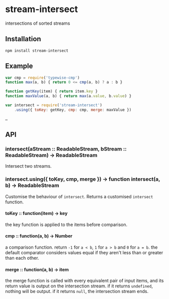 # stream-intersect

  intersections of sorted streams

## Installation

    npm install stream-intersect

## Example

```js
var cmp = require('typewise-cmp')
function max(a, b) { return 0 <= cmp(a, b) ? a : b }

function getKey(item) { return item.key }
function maxValue(a, b) { return max(a.value, b.value) }

var intersect = require('stream-intersect')
    .using({ toKey: getKey, cmp: cmp, merge: maxValue })

…
```

## API
### intersect(aStream :: ReadableStream, bStream :: ReadableStream) -> ReadableStream

  Intersect two streams.

### intersect.using({ toKey, cmp, merge }) -> function intersect(a, b) -> ReadableStream

  Customise the behaviour of `intersect`. Returns a customised `intersect` function.

#### toKey :: function(item) -> key

  the key function is applied to the items before comparison.

#### cmp :: function(a, b) -> Number

  a comparison function.
  return `-1` for `a < b`, `1` for `a > b` and `0` for `a = b`.
  the default comparator considers values equal if they aren't less than or greater than each other.

#### merge :: function(a, b) -> item

  the merge function is called with every equivalent pair of input items, and its return value is output on the intersection stream.
  if it returns `undefined`, nothing will be output. if it returns `null`, the intersection stream ends.

